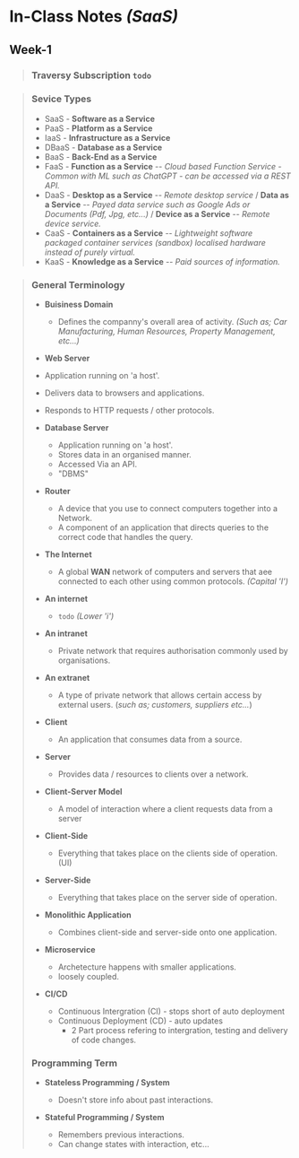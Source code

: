 # In-Class Notes _(SaaS)_

## Week-1
> ### Traversy Subscription `todo`

> ### Sevice Types
> - SaaS - __Software as a Service__
> - PaaS - __Platform as a Service__
> - IaaS - __Infrastructure as a Service__
> - DBaaS - __Database as a Service__
> - BaaS - __Back-End as a Service__
> - FaaS - __Function as a Service__  -- *Cloud based Function Service - Common with ML such as ChatGPT - can be accessed via a REST API.*
> - DaaS - __Desktop as a Service__ -- *Remote desktop service* / __Data as a Service__ -- *Payed data service such as Google Ads or Documents (Pdf, Jpg, etc...)* / __Device as a Service__ -- *Remote device service.*
> - CaaS - __Containers as a Service__ -- *Lightweight software packaged container services (sandbox) localised hardware instead of purely virtual.*
> - KaaS - __Knowledge as a Service__ -- *Paid sources of information.*

> ### General Terminology
> - **Buisiness Domain**
>   - Defines the companny's overall area of activity. _(Such as; Car Manufacturing, Human Resources, Property Management, etc...)_
>
> -  **Web Server**
>   - Application running on 'a host'.
>   - Delivers data to browsers and applications.
>   - Responds to HTTP requests / other protocols.
>
> - **Database Server**
>   - Application running on 'a host'.
>   - Stores data in an organised manner.
>   - Accessed Via an API.
>   - "DBMS"
>
> - **Router**
>   - A device that you use to connect computers together into a Network.
>   - A component of an application that directs queries to the correct code that handles the query.
>
> - **The Internet**
>   - A global **WAN** network of computers and servers that aee connected to each other using common protocols. _(Capital 'I')_
>
> - **An internet**
>   - `todo` _(Lower 'i')_
>
> - **An intranet**
>   - Private network that requires authorisation commonly used by organisations.
>
> - **An extranet**
>   - A type of private network that allows certain access by external users. (_such as; customers, suppliers etc..._)
>
> - **Client**
>   - An application that consumes data from a source.
>
> - **Server**
>   - Provides data / resources to clients over a network.
>
> - **Client-Server Model**
>   - A model of interaction where a client requests data from a server
>
> - **Client-Side**
>   - Everything that takes place on the clients side of operation. (UI)
>  
> - **Server-Side**
>   - Everything that takes place on the server side of operation.
> 
> - **Monolithic Application**
>   - Combines client-side and server-side onto one application.
>  
> - **Microservice**
>   - Archetecture happens with smaller applications.
>   - loosely coupled.
>  
> - **CI/CD**
>   - Continuous Intergration (CI) - stops short of auto deployment
>   - Continuous Deployment (CD) - auto updates
>     - 2 Part process refering to intergration, testing and delivery of code changes.
>
> ### Programming Term
> - **Stateless Programming / System**
>   - Doesn't store info about past interactions.
>
> - **Stateful Programming / System**
>   - Remembers previous interactions.
>   - Can change states with interaction, etc...

##

